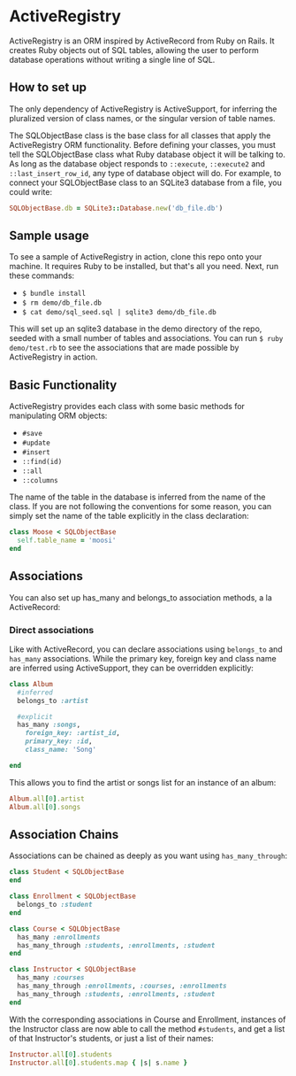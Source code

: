 # ActiveRegistry

ActiveRegistry is an ORM inspired by ActiveRecord from Ruby on Rails. It creates Ruby objects out of SQL tables, allowing the user to perform database operations without writing a single line of SQL.

## How to set up

The only dependency of ActiveRegistry is ActiveSupport, for inferring the pluralized version of class names, or the singular version of table names.

The SQLObjectBase class is the base class for all classes that apply the ActiveRegistry ORM functionality. Before defining your classes, you must tell the SQLObjectBase class what Ruby database object it will be talking to. As long as the database object responds to `::execute`, `::execute2` and `::last_insert_row_id`, any type of database object will do. For example, to connect your SQLObjectBase class to an SQLite3 database from a file, you could write:

```ruby
SQLObjectBase.db = SQLite3::Database.new('db_file.db')
```

## Sample usage

To see a sample of ActiveRegistry in action, clone this repo onto your machine. It requires Ruby to be installed, but that's all you need. Next, run these commands:

* `$ bundle install`
* `$ rm demo/db_file.db`
* `$ cat demo/sql_seed.sql | sqlite3 demo/db_file.db`

This will set up an sqlite3 database in the demo directory of the repo, seeded with a small number of tables and associations. You can run `$ ruby demo/test.rb` to see the associations that are made possible by ActiveRegistry in action.

## Basic Functionality

ActiveRegistry provides each class with some basic methods for manipulating ORM objects:

* `#save`
* `#update`
* `#insert`
* `::find(id)`
* `::all`
* `::columns`

The name of the table in the database is inferred from the name of the class. If you are not following the conventions for some reason, you can simply set the name of the table explicitly in the class declaration:

```ruby
class Moose < SQLObjectBase
  self.table_name = 'moosi'
end
```

## Associations

You can also set up has_many and belongs_to association methods, a la ActiveRecord:

### Direct associations

Like with ActiveRecord, you can declare associations using `belongs_to` and `has_many` associations. While the primary key, foreign key and class name are inferred using ActiveSupport, they can be overridden explicitly:

```ruby
class Album
  #inferred
  belongs_to :artist

  #explicit
  has_many :songs,
    foreign_key: :artist_id,
    primary_key: :id,
    class_name: 'Song'

end
```

This allows you to find the artist or songs list for an instance of an album:

```ruby
Album.all[0].artist
Album.all[0].songs
```

## Association Chains

Associations can be chained as deeply as you want using `has_many_through`:

```ruby
class Student < SQLObjectBase
end

class Enrollment < SQLObjectBase
  belongs_to :student
end

class Course < SQLObjectBase
  has_many :enrollments
  has_many_through :students, :enrollments, :student
end

class Instructor < SQLObjectBase
  has_many :courses
  has_many_through :enrollments, :courses, :enrollments
  has_many_through :students, :enrollments, :student
end
```

With the corresponding associations in Course and Enrollment, instances of the Instructor class are now able to call the method `#students`, and get a list of that Instructor's students, or just a list of their names:

```ruby
Instructor.all[0].students
Instructor.all[0].students.map { |s| s.name }
```
